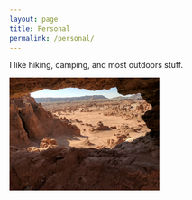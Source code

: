 ```yaml
---
layout: page
title: Personal
permalink: /personal/
---
```



I like hiking, camping, and most outdoors stuff.



<!-- <img src="/assets/jchillin.png" alt="jchillin" height="200"> -->
<img src="/assets/goblin_window.jpg" alt="goblin" height="200"> <br>
<!--Goblin Valley State Park, Utah-->



